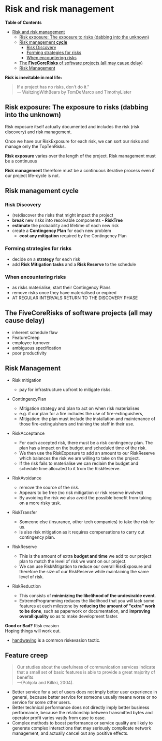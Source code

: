 # Risk and risk management

<!-- markdown-toc start - Don't edit this section. Run M-x markdown-toc-refresh-toc -->
**Table of Contents**

- [Risk and risk management](#risk-and-risk-management)
    - [Risk exposure: The exposure to risks (dabbing into the unknown)](#risk-exposure-the-exposure-to-risks-dabbing-into-the-unknown)
    - [Risk management **cycle**](#risk-management-cycle)
        - [Risk Discovery](#risk-discovery)
        - [Forming strategies for risks](#forming-strategies-for-risks)
        - [When encountering risks](#when-encountering-risks)
    - [The **FiveCoreRisks** of software projects (all may cause delay)](#the-fivecorerisks-of-software-projects-all-may-cause-delay)
    - [Risk Management](#risk-management)

<!-- markdown-toc end -->

**Risk is inevitable in real life:** <br />

> If a project has no risks, don't do it." <br />
> -- WaltzingWithBears by TomDeMarco and TimothyLister


## Risk exposure: The exposure to risks (dabbing into the unknown)

Risk exposure itself actually documented and includes the risk (risk discovery) and risk management.

Once we have our RiskExposure for each risk, we can sort our risks and manage only the TopTenRisks.

**Risk exposure** varies over the length of the project. Risk management must be a continuous

**Risk management** therefore must be a continuous iterative process even if our project life-cycle is not.

## Risk management **cycle**

### Risk Discovery
* (re)discover the risks that might impact the project
* **break** new risks into resolvable components - **RiskTree**
* **estimate** the probability and lifetime of each new risk
* create a **Contingency Plan** for each new problem
  * **cost any mitigation** required by the Contingency Plan

### Forming strategies for risks
* decide on a **strategy** for each risk
* add **Risk Mitigation tasks** and a **Risk Reserve** to the schedule

### When encountering risks
* as risks materialise, start their Contingency Plans
* remove risks once they have materialised or expired
* AT REGULAR INTERVALS RETURN TO THE DISCOVERY PHASE

## The **FiveCoreRisks** of software projects (all may cause delay)

* inherent schedule flaw
* FeatureCreep
* employee turnover
* ambiguous specification
* poor productivity

## Risk Management
* Risk mitigation
    * pay for infrastructure upfront to mitigate risks.
* ContingencyPlan
    * Mitigation strategy and plan to act on when risk materialises
    * e.g. if our plan for a fire includes the use of fire-extinguishers, 
    * Mitigation: the plan must include the installation and maintenance of those fire-extinguishers and training the staff in their use. 
* RiskAcceptance
    * For each accepted risk, there must be a risk contingency plan. The plan has a impact on the budget and scheduled time of the risk.
    * We then use the RiskExposure to add an amount to our RiskReserve which balances the risk we are willing to take on the project.
    * If the risk fails to materialise we can reclaim the budget and schedule time allocated to it from the RiskReserve.
* RiskAvoidance
    * remove the source of the risk.
    * Appears to be free (no risk mitigation or risk reserve involved)
    * By avoiding the risk we also avoid the possible benefit from taking on a more risky task.

* RiskTransfer
    * Someone else (insurance, other tech companies) to take the risk for us.
    * Is also risk mitigation as it requires compensations to carry out contingency plan.
* RiskReserve
    * This is the amount of extra **budget and time** we add to our project plan to match the level of risk we want on our project.
    * We can use RiskMitigation to reduce our overall RiskExposure and therefore the size of our RiskReserve while maintaining the same level of risk.

* RiskReduction
  * This consists of **minimizing the likelihood of the undesirable event**.
  * ExtremeProgramming reduces the likelihood that you will lack some features at each milestone by **reducing the amount of "extra" work to be done**, such as paperwork or documentation, and **improving overall quality** so as to make development faster.


**Good or Bad?** Risk evasion <br />
Hoping things will work out.

* [handwaving](https://wiki.c2.com/?RiskEvasion) is a common riskevasion tactic.

## Feature creep

> Our studies about the usefulness of communication services indicate that a small set of basic features is able to provide a great majority of benefits <br />
> --(Pohjola and Kilkki, 2004). 

* Better service for a set of users does not imply better user experience in general, because better service for someone usually means worse or no service for some other users.
* Better technical performance does not directly imply better business performance, because the relationship between transmitted bytes and operator profit varies vastly from case to case.
* Complex methods to boost performance or service quality are likely to generate complex interactions that may seriously complicate network management, and actually cancel out any positive effects.
